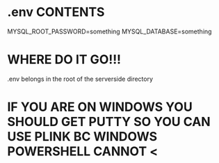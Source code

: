# .env CONTENTS
MYSQL_ROOT_PASSWORD=something
MYSQL_DATABASE=something

# WHERE DO IT GO!!!
.env belongs in the root of the serverside directory

# IF YOU ARE ON WINDOWS YOU SHOULD GET PUTTY SO YOU CAN USE PLINK BC WINDOWS POWERSHELL CANNOT <